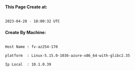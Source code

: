 
   
#### This Page Create at:

```bash

2023-04-28 - 18:00:32 UTC

```

#### Create By Machine:

```bash

Host Name : fv-az254-170

platform  : Linux-5.15.0-1036-azure-x86_64-with-glibc2.35

Ip Local  : 10.1.0.39

```

